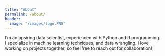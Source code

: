 ```yaml
---
title: "About"
permalink: /about/
header:
  image: "/images/logo.PNG"
---
```


I’m an apsiring data scientist, experienced with Python and R programming. I specialize in machine learning techniques, 
and data wrangling. I love working on projects together, so feel free to reach out for collaboration!
